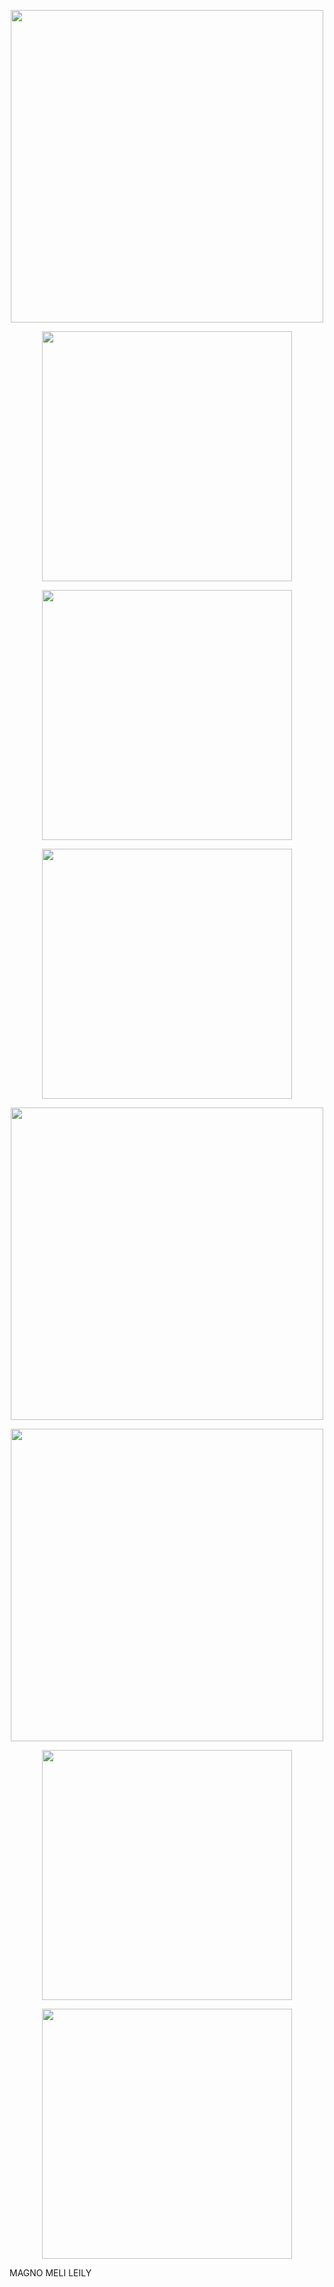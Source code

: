 <p align="center">
  <img src="https://github.com/Fx2048/Team_4_FdD/assets/131219987/84f4e781-eb73-44da-a4a4-14e46e6b5e48" width="500" style="margin: auto;">
</p>

<p align="center">
  <img src="https://github.com/Fx2048/Team_4_FdD/assets/131219987/ee49b5ee-e88f-4e83-9b9f-56e43d95bee1" width="400" style="margin: auto;">
</p>

<p align="center">
  <img src="https://github.com/Fx2048/Team_4_FdD/assets/131219987/b2a5d555-5e63-455e-99d9-b6a6833cf830" width="400" style="margin: auto;">
</p>


<p align="center">
  <img src="https://github.com/Fx2048/Team_4_FdD/assets/131219987/8dacf8a7-8486-4e37-b463-345aa0f6efc6" width="400" style="margin: auto;">
</p>

<p align="center">
  <img src="https://github.com/Fx2048/Team_4_FdD/assets/131219987/fbcf065c-caf4-4380-b1f4-44f63faf2f9b" width="500" style="margin: auto;">
</p>

<p align="center">
  <img src="https://github.com/Fx2048/Team_4_FdD/assets/131219987/aa96124e-07a9-4388-8ee9-ec8edb8ccb39" width="500" style="margin: auto;">
</p>

<p align="center">
  <img src="https://github.com/Fx2048/Team_4_FdD/assets/131219987/14f8c3ed-2c80-413f-9cc3-c2b9da857083" width="400" style="margin: auto;">
</p>

<p align="center">
  <img src="https://github.com/Fx2048/Team_4_FdD/assets/131219987/4e015b75-c214-435a-b8ce-077cc96b5b3f" width="400" style="margin: auto;">
</p>

MAGNO
MELI
LEILY


